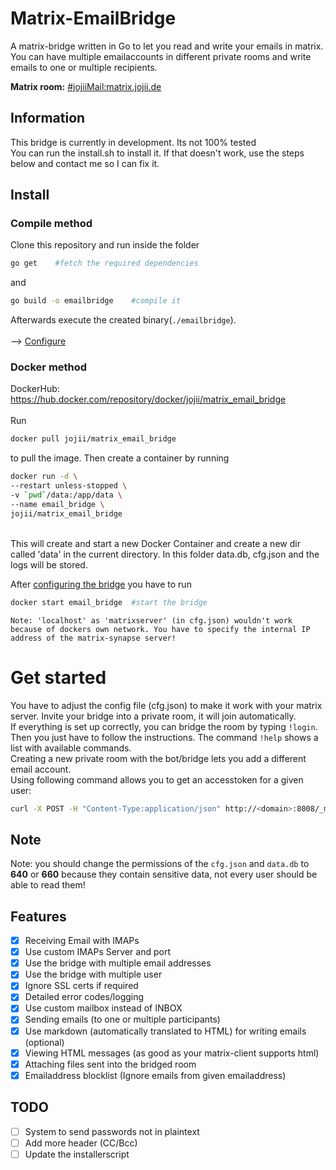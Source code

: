 # Matrix-EmailBridge
A matrix-bridge written in Go to let you read and write your emails in matrix. You can have multiple emailaccounts in different private rooms and write emails to one or multiple recipients.

<b>Matrix room:</b> <a href="https://matrix.to/#/#jojiiMail:matrix.jojii.de" target="_blank">#jojiiMail:matrix.jojii.de</a>

## Information
This bridge is currently in development. Its not 100% tested
<br>
You can run the install.sh to install it. If that doesn't work, use the steps below and contact me so I can fix it.
<br>

## Install
### Compile method
Clone this repository and run inside the folder
```bash
go get    #fetch the required dependencies
```
and 
```bash
go build -o emailbridge    #compile it
```
Afterwards execute the created binary(`./emailbridge`).<br><br>
--> [Configure](https://github.com/JojiiOfficial/Matrix-EmailBridge#Get-started)

### Docker method
DockerHub: https://hub.docker.com/repository/docker/jojii/matrix_email_bridge<br><br>
Run 
```bash
docker pull jojii/matrix_email_bridge
```
to pull the image. Then create a container by running
```bash
docker run -d \
--restart unless-stopped \
-v `pwd`/data:/app/data \
--name email_bridge \
jojii/matrix_email_bridge
```
<br>
This will create and start a new Docker Container and create a new dir called 'data' in the current directory. In this folder data.db, cfg.json and the logs will be stored.<br>

After [configuring the bridge](https://github.com/JojiiOfficial/Matrix-EmailBridge#Get-started) you have to run
```bash
docker start email_bridge  #start the bridge
```
`
Note: 'localhost' as 'matrixserver' (in cfg.json) wouldn't work because of dockers own network. You have to specify the internal IP address of the matrix-synapse server!
`
# Get started
You have to adjust the config file (cfg.json) to make it work with your matrix server.
Invite your bridge into a private room, it will join automatically.
<br>If everything is set up correctly, you can bridge the room by typing <code>!login</code>. Then you just have to follow the instructions. The command <code>!help</code> shows a list with available commands.<br>Creating a new private room with the bot/bridge lets you add a different email account.<br>
Using following command allows you to get an accesstoken for a given user:<br>
```bash
curl -X POST -H "Content-Type:application/json" http://<domain>:8008/_matrix/client/r0/login -d '{"type":"m.login.password","identifier":{"type":"m.id.user","user":"<USERNAME>"},"password":"<PASSWORD>"}'
```



## Note
Note: you should change the permissions of the <code>cfg.json</code> and <code>data.db</code> to <b>640</b> or <b>660</b> because they contain sensitive data, not every user should be able to read them!

## Features
- [X]  Receiving Email with IMAPs
- [X]  Use custom IMAPs Server and port
- [X]  Use the bridge with multiple email addresses
- [X]  Use the bridge with multiple user
- [X]  Ignore SSL certs if required
- [X]  Detailed error codes/logging 
- [X]  Use custom mailbox instead of INBOX
- [X]  Sending emails (to one or multiple participants)
- [X]  Use markdown (automatically translated to HTML) for writing emails (optional)
- [X]  Viewing HTML messages (as good as your matrix-client supports html)
- [X]  Attaching files sent into the bridged room
- [X]  Emailaddress blocklist (Ignore emails from given emailaddress)

## TODO

- [ ]  System to send passwords not in plaintext
- [ ]  Add more header (CC/Bcc)
- [ ]  Update the installerscript
